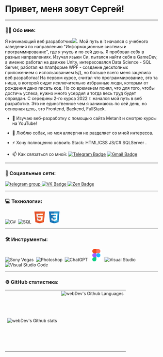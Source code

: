 # Привет, меня зовут Сергей!

---

### :man_technologist: Обо мне:

Я начинающий веб разработчик<img src="https://media.giphy.com/media/WUlplcMpOCEmTGBtBW/giphy.gif" width="30px">. Мой путь в it начался с учебного заведения по направлению "Информационные системы и программирование", где я учусь и по сей день. Я пробовал себя в разных направлениях. Изучал языки Си, пытался найти себя в GameDev, а именно работал на движке Unity, интересовался Data Science - SQL Server, работал на платформе WPF - создание десктопных приложением с использованием БД, но больше всего меня зацепила веб разработка! На первом курсе, считал что программирование, это та ниша, в которой сидят исключительно избранные люди, которым от рождения дано писать код. Но со временем понял, что для того, чтобы достичь успеха, нужно много усердия и тогда весь труд будет оправдан. С середины 2-го курса 2022 г. начался мой путь в веб разработке. Это не единственное чем я занимаюсь по сей день, но основная цель, это Frontend, Backend, FullStack.

- :telescope: Изучаю веб-разработку с помощью сайта Metanit и смотрю курсы на YouTube!

- :dog: Люблю собак, но моя аллергия не разделяет со мной интересов.

- :zap: Хочу полноценно освоить Stack: HTML/CSS JS/C# SQLServer .

- :mailbox: Как связаться со мной: [![Telegram Badge](https://img.shields.io/badge/-SERDARCHILL-blue?style=flat&logo=Telegram&logoColor=white)](https://t.me/SERDARCHILL) [![Gmail Badge](https://img.shields.io/badge/-Gmail-red?style=flat&logo=Gmail&logoColor=white)](bastron.serdar@gmail.com)

---

### 🤝 Социальные сети:

  <div id="badges">
    <a href="https://t.me/tehnomaniak07" target="_blank">
      <img src="https://cdn-icons-png.flaticon.com/512/2111/2111646.png" width="40" height="40" alt="telegram group" />
    </a>
    <a href="https://vk.com/serdarbb" target="_blank">
      <img src="https://cdn-icons-png.flaticon.com/512/145/145813.png" width="40" height="40" alt="VK Badge"/>
    </a>
    <a href="https://www.instagram.com/serejabastron/" target="_blank">
      <img src="https://upload.wikimedia.org/wikipedia/commons/thumb/e/e7/Instagram_logo_2016.svg/768px-Instagram_logo_2016.svg.png" width="40" height="40" alt="Zen Badge"/>
    </a>
  </div>

---

### 💻 Технологии:

<div>
   <img src="https://logojinni.com/image/logos/c--4.svg" title="C#" alt="C#" width="40" height="40"/>&nbsp
  <img src="https://pixhost.icu/avaxhome/2c/18/0059182c.jpg" title="SQL" alt="SQL" width="40" height="40"/>&nbsp
  <img src="https://github.com/devicons/devicon/blob/master/icons/html5/html5-original.svg" title="html5" alt="html5" width="40" height="40"/>&nbsp
  <img src="https://github.com/devicons/devicon/blob/master/icons/css3/css3-original.svg" title="css" alt="css" width="40" height="40"/>&nbsp
</div>

---

### 🛠 Инструменты:

<div>
  <img src="https://www.pinclipart.com/picdir/big/339-3398473_computer-icons-pro-vaio-vegas-sony-software-clipart.png" title="Sony Vegas" alt="Sony Vegas" width="40" height="40"/>&nbsp;
  <img src="https://w7.pngwing.com/pngs/753/632/png-transparent-photoshop-cc-hd-logo-thumbnail.png" title="Photoshop" alt="Photoshop" width="40" height="40"/>&nbsp;
  <img src="https://workinnet.ru/wp-content/uploads/2023/02/chatgpt-logo-1024x1024.png" title="ChatGPT" alt="ChatGPT" width="40" height="40"/>&nbsp;
  <img src="https://github.com/devicons/devicon/blob/master/icons/figma/figma-original.svg" title="Figma" alt="Figma" width="40" height="40"/>&nbsp;
   <img src="https://cdn2.iconfinder.com/data/icons/social-icons-circular-color/512/visualstudio-1024.png" title="Visual Studio" alt="Visual Studio" width="40" height="40"/>&nbsp;
   <img src="https://raw.githubusercontent.com/MicrosoftDocs/visualstudio-docs/258d78b19352835e5e43318f83478f8b0f76f864/docs/media/vs-code-logo.svg" title="Visual Studio Code" alt="Visual Studio Code" width="40" height="40"/>&nbsp;
</div>


---





### ⚙️ GitHub статистика:

<table>
  <tr>
    <td>
      <img align="left" src="http://github-readme-streak-stats.herokuapp.com?user=sergeyBastron&theme=dark&background=000000" alt="webDev's Github stats" />
    </td>
    <td>
      <img height="195px" align="right" alt="webDev's Github Languages" src="https://github-readme-stats-sigma-five.vercel.app/api/top-langs/?username=sergeyBastron&layout=compact&theme=vision-friendly-dark" />
    </td>
  </tr>
</table>
